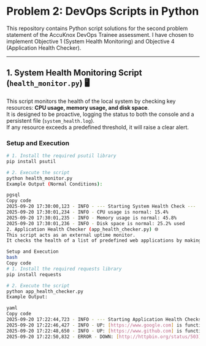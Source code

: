 # Problem 2: DevOps Scripts in Python

This repository contains Python script solutions for the second problem statement of the AccuKnox DevOps Trainee assessment. I have chosen to implement Objective 1 (System Health Monitoring) and Objective 4 (Application Health Checker).

---

## 1. System Health Monitoring Script (`health_monitor.py`) 🖥️

This script monitors the health of the local system by checking key resources: **CPU usage, memory usage, and disk space**.  
It is designed to be proactive, logging the status to both the console and a persistent file (`system_health.log`).  
If any resource exceeds a predefined threshold, it will raise a clear alert.

### Setup and Execution

```bash
# 1. Install the required psutil library
pip install psutil

# 2. Execute the script
python health_monitor.py
Example Output (Normal Conditions):

pgsql
Copy code
2025-09-20 17:30:00,123 - INFO - --- Starting System Health Check ---
2025-09-20 17:30:01,234 - INFO - CPU usage is normal: 15.4%
2025-09-20 17:30:01,235 - INFO - Memory usage is normal: 45.8%
2025-09-20 17:30:01,236 - INFO - Disk space is normal: 25.2% used
2. Application Health Checker (app_health_checker.py) 🌐
This script acts as an external uptime monitor.
It checks the health of a list of predefined web applications by making HTTP requests and verifying status codes.

Setup and Execution
bash
Copy code
# 1. Install the required requests library
pip install requests

# 2. Execute the script
python app_health_checker.py
Example Output:

yaml
Copy code
2025-09-20 17:22:44,723 - INFO - --- Starting Application Health Checks ---
2025-09-20 17:22:46,427 - INFO - UP: [https://www.google.com] is functioning correctly (Status Code: 200)
2025-09-20 17:22:48,650 - INFO - UP: [https://www.github.com] is functioning correctly (Status Code: 200)
2025-09-20 17:22:50,832 - ERROR - DOWN: [http://httpbin.org/status/503] returned error (Status Code: 503)
